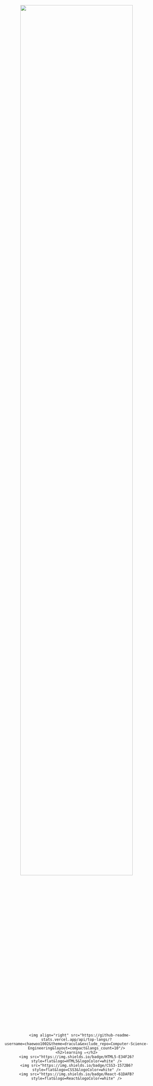 <div align="center" style="text-align:center">
<!-- 	# Hi, I'm CHAEYOON 👋 -->
	  <img src="https://capsule-render.vercel.app/api?type=waving&&color=0:13547a,100:8E54E9&fontColor=f7f5f5&height=210&section=header&text=Chae%20yoon&fontSize=60&animation=fadeIn&fontAlignY=38&desc=developer&descAlignY=52&descAlign=62" width="85%">
	
	   <img align="right" src="https://github-readme-stats.vercel.app/api/top-langs/?username=chaewoo1002&theme=dracula&exclude_repo=Computer-Science-Engineering&layout=compact&langs_count=10"/>
	<h2>learning ✏️</h2>
	<img src="https://img.shields.io/badge/HTML5-E34F26?style=flat&logo=HTML5&logoColor=white" />
	<img src="https://img.shields.io/badge/CSS3-1572B6?style=flat&logo=CSS3&logoColor=white" />
	<img src="https://img.shields.io/badge/React-61DAFB?style=flat&logo=React&logoColor=white" />
</div>

<!--
**chaeyuun/chaeyuun** is a ✨ _special_ ✨ repository because its `README.md` (this file) appears on your GitHub profile.

Here are some ideas to get you started:

- 🔭 I’m currently working on ...
- 🌱 I’m currently learning ...
- 👯 I’m looking to collaborate on ...
- 🤔 I’m looking for help with ...
- 💬 Ask me about ...
- 📫 How to reach me: ...
- 😄 Pronouns: ...
- ⚡ Fun fact: ...
-->
